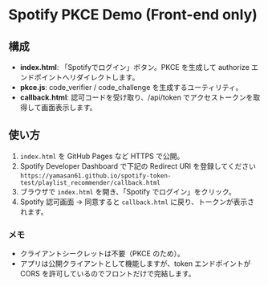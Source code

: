 # Spotify PKCE Demo (Front-end only)

## 構成
- **index.html**: 「Spotifyでログイン」ボタン。PKCE を生成して authorize エンドポイントへリダイレクトします。
- **pkce.js**: code_verifier / code_challenge を生成するユーティリティ。
- **callback.html**: 認可コードを受け取り、/api/token でアクセストークンを取得して画面表示します。

## 使い方
1. `index.html` を GitHub Pages など HTTPS で公開。
2. Spotify Developer Dashboard で下記の Redirect URI を登録してください  
   `https://yamasan61.github.io/spotify-token-test/playlist_recommender/callback.html`
3. ブラウザで `index.html` を開き、「Spotify でログイン」をクリック。
4. Spotify 認可画面 → 同意すると `callback.html` に戻り、トークンが表示されます。

### メモ
- クライアントシークレットは不要（PKCE のため）。
- アプリは公開クライアントとして機能しますが、token エンドポイントが CORS を許可しているのでフロントだけで完結します。
